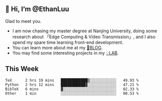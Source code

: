 ## 👋 Hi, I’m @EthanLuu

Glad to meet you.

- I am now chasing my master degree at Nanjing University, doing some research about 「Edge Computing & Video Transmission」, and I also spend my spare time learning front-end development.
- You can learn more about me at my [📝BLOG](https://blog.ethanloo.cn).
- You may find some interesting projects in my [💡LAB](https://lab.ethanloo.cn).

## This Week
<!--START_SECTION:waka-->

```text
TeX      2 hrs 19 mins   ████████████▒░░░░░░░░░░░░   49.93 %
Python   2 hrs 12 mins   ███████████▓░░░░░░░░░░░░░   47.21 %
BibTeX   6 mins          ▓░░░░░░░░░░░░░░░░░░░░░░░░   02.33 %
Other    1 min           ░░░░░░░░░░░░░░░░░░░░░░░░░   00.53 %
```

<!--END_SECTION:waka-->

